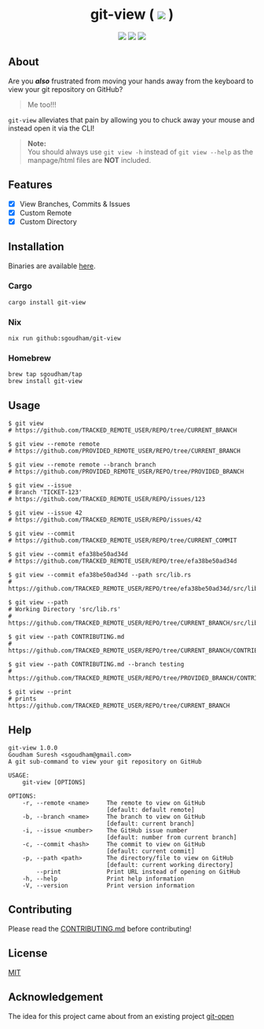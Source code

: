 <h1 align="center">
    git-view (
    <a href="https://github.com/sgoudham/git-view/actions/workflows/build.yml"><img src="https://github.com/sgoudham/git-view/actions/workflows/build.yml/badge.svg"></a> )
</h1>

<p align="center">
    <a href="https://github.com/sgoudham/git-view/stargazers"><img src="https://img.shields.io/github/stars/sgoudham/git-view?colorA=363a4f&colorB=b7bdf8&style=for-the-badge"></a>
	<a href="https://crates.io/crates/git-view"><img src="https://img.shields.io/crates/v/git-view?colorA=363a4f&colorB=ee99a0&style=for-the-badge"></a>
	<a href="https://crates.io/crates/git-view"><img src="https://img.shields.io/crates/d/git-view?colorA=363a4f&colorB=eed49f&style=for-the-badge"></a>
</p>

## About

Are you _**also**_ frustrated from moving your hands away from the keyboard to view your git repository on GitHub?

> Me too!!!

`git-view` alleviates that pain by allowing you to chuck away your mouse and instead open it via the CLI!

> **Note:** <br>
> You should always use `git view -h` instead of `git view --help` as the manpage/html files are **NOT** included.

## Features

- [x] View Branches, Commits & Issues
- [x] Custom Remote
- [x] Custom Directory

## Installation

Binaries are available [here](https://github.com/sgoudham/git-view/releases/latest).

### Cargo

```shell
cargo install git-view
```

### Nix

```shell
nix run github:sgoudham/git-view
```

### Homebrew

```shell
brew tap sgoudham/tap
brew install git-view
```

## Usage

```shell
$ git view
# https://github.com/TRACKED_REMOTE_USER/REPO/tree/CURRENT_BRANCH

$ git view --remote remote
# https://github.com/PROVIDED_REMOTE_USER/REPO/tree/CURRENT_BRANCH

$ git view --remote remote --branch branch
# https://github.com/PROVIDED_REMOTE_USER/REPO/tree/PROVIDED_BRANCH

$ git view --issue
# Branch 'TICKET-123'
# https://github.com/TRACKED_REMOTE_USER/REPO/issues/123

$ git view --issue 42
# https://github.com/TRACKED_REMOTE_USER/REPO/issues/42

$ git view --commit
# https://github.com/TRACKED_REMOTE_USER/REPO/tree/CURRENT_COMMIT

$ git view --commit efa38be50ad34d
# https://github.com/TRACKED_REMOTE_USER/REPO/tree/efa38be50ad34d

$ git view --commit efa38be50ad34d --path src/lib.rs
# https://github.com/TRACKED_REMOTE_USER/REPO/tree/efa38be50ad34d/src/lib.rs

$ git view --path
# Working Directory 'src/lib.rs'
# https://github.com/TRACKED_REMOTE_USER/REPO/tree/CURRENT_BRANCH/src/lib.rs

$ git view --path CONTRIBUTING.md
# https://github.com/TRACKED_REMOTE_USER/REPO/tree/CURRENT_BRANCH/CONTRIBUTING.md

$ git view --path CONTRIBUTING.md --branch testing
# https://github.com/TRACKED_REMOTE_USER/REPO/tree/PROVIDED_BRANCH/CONTRIBUTING.md

$ git view --print
# prints https://github.com/TRACKED_REMOTE_USER/REPO/tree/CURRENT_BRANCH
```

## Help

```shell
git-view 1.0.0
Goudham Suresh <sgoudham@gmail.com>
A git sub-command to view your git repository on GitHub

USAGE:
    git-view [OPTIONS]

OPTIONS:
    -r, --remote <name>     The remote to view on GitHub
                            [default: default remote]
    -b, --branch <name>     The branch to view on GitHub
                            [default: current branch]
    -i, --issue <number>    The GitHub issue number
                            [default: number from current branch]
    -c, --commit <hash>     The commit to view on GitHub
                            [default: current commit]
    -p, --path <path>       The directory/file to view on GitHub
                            [default: current working directory]
        --print             Print URL instead of opening on GitHub
    -h, --help              Print help information
    -V, --version           Print version information
```

## Contributing

Please read the [CONTRIBUTING.md](./CONTRIBUTING.md) before contributing!

## License

[MIT](LICENSE)

## Acknowledgement

The idea for this project came about from an existing project [git-open](https://github.com/paulirish/git-open/blob/master/git-open)
